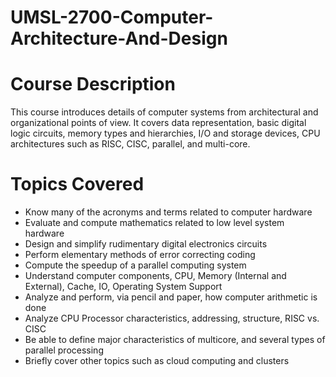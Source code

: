 # UMSL-2700-Computer-Architecture-And-Design

# Course Description
This course introduces details of computer
systems from architectural and organizational points of view. It covers data representation, basic digital logic circuits,
memory types and hierarchies, I/O and storage devices, CPU architectures such as RISC, CISC, parallel, and multi-core.

# Topics Covered
* Know many of the acronyms and terms related to computer hardware
* Evaluate and compute mathematics related to low level system hardware
* Design and simplify rudimentary digital electronics circuits
* Perform elementary methods of error correcting coding
* Compute the speedup of a parallel computing system
* Understand computer components, CPU, Memory (Internal and External), Cache, IO, Operating System Support
* Analyze and perform, via pencil and paper, how computer arithmetic is done
* Analyze CPU Processor characteristics, addressing, structure, RISC vs. CISC
* Be able to define major characteristics of multicore, and several types of parallel processing
* Briefly cover other topics such as cloud computing and clusters
